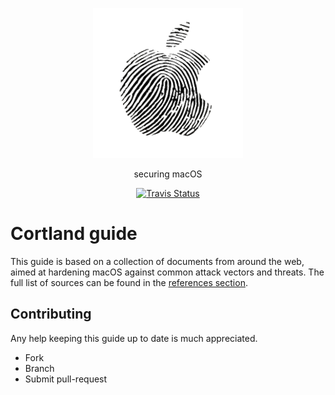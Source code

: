 <p align="center">  
  <img alt="apple-print" src="./images/apple-print.png">  
</p>

<p align="center">
  securing macOS
</p>

<p align="center">
  <a href="https://travis-ci.org/jnand/cortland"><img alt="Travis Status" src="https://img.shields.io/travis/jnand/cortland/master.svg?style=flat-square"></a>  
</p>



Cortland guide
===============

This guide is based on a collection of documents from around the web, aimed at hardening macOS against common attack vectors and threats. The full list of sources can be found in the [references section](pages/references.md).


Contributing
------------

Any help keeping this guide up to date is much appreciated.

* Fork
* Branch
* Submit pull-request


